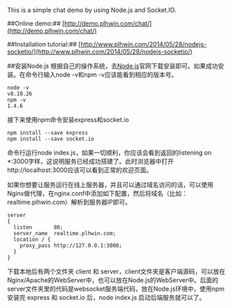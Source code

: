 This is a simple chat demo by using Node.js and Socket.IO.


##Online demo:##
  [http://demo.plhwin.com/chat/](http://demo.plhwin.com/chat/)



##Installation tutorial:##
  [http://www.plhwin.com/2014/05/28/nodejs-socketio/](http://www.plhwin.com/2014/05/28/nodejs-socketio/)

##安装Node.js
  根据自己的操作系统，去[Node.js](https://nodejs.org/download/)官网下载安装即可。如果成功安装。在命令行输入node -v和npm -v应该能看到相应的版本号。
  
  ```
  node -v  
  v0.10.26  
  npm -v  
  1.4.6
  ```
  
  接下来使用npm命令安装express和socket.io
  
  ```
  npm install --save express
  npm install --save socket.io
  ```
  
  命令行运行node index.js，如果一切顺利，你应该会看到返回的listening on *:3000字样，这说明服务已经成功搭建了。此时浏览器中打开http://localhost:3000应该可以看到正常的欢迎页面。
  
  如果你想要让服务运行在线上服务器，并且可以通过域名访问的话，可以使用Nginx做代理，在nginx.conf中添加如下配置，然后将域名（比如：realtime.plhwin.com）解析到服务器IP即可。
  
  ```
  server
  {
    listen       80;
    server_name  realtime.plhwin.com;
    location / {
      proxy_pass http://127.0.0.1:3000;
    }
  }
  ```
  
  下载本地后有两个文件夹 client 和 server，client文件夹是客户端源码，可以放在Nginx/Apache的WebServer中，也可以放在Node.js的WebServer中。后面的server文件夹里的代码是websocket服务端代码，放在Node.js环境中，使用npm安装完 express 和 socket.io 后，node index.js 启动后端服务就可以了。
